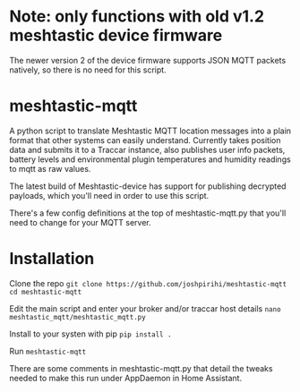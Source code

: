 # Note: only functions with old v1.2 meshtastic device firmware
The newer version 2 of the device firmware supports JSON MQTT packets natively, so there is no need for this script.


# meshtastic-mqtt
A python script to translate Meshtastic MQTT location messages into a plain format that other systems can easily understand.  Currently takes position data and submits it to a Traccar instance, also publishes user info packets, battery levels and environmental plugin temperatures and humidity readings to mqtt as raw values.

The latest build of Meshtastic-device has support for publishing decrypted payloads, which you'll need in order to use this script.

There's a few config definitions at the top of meshtastic-mqtt.py that you'll need to change for your MQTT server.

# Installation

Clone the repo
`git clone https://github.com/joshpirihi/meshtastic-mqtt`
`cd meshtastic-mqtt`

Edit the main script and enter your broker and/or traccar host details
`nano meshtastic_mqtt/meshtastic_mqtt.py`

Install to your systen with pip
`pip install .`

Run
`meshtastic-mqtt`

There are some comments in meshtastic-mqtt.py that detail the tweaks needed to make this run under AppDaemon in Home Assistant.
